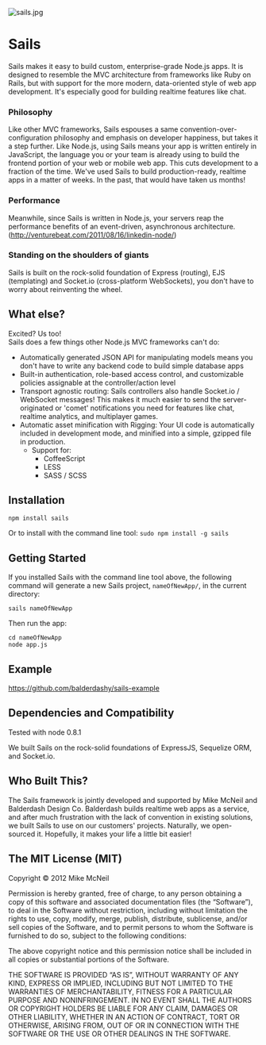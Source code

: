 ![sails.jpg](http://i.imgur.com/o0Qsp.jpg) 

# Sails
Sails makes it easy to build custom, enterprise-grade Node.js apps. It is designed to resemble the MVC architecture from frameworks like Ruby on Rails, but with support for the more modern, data-oriented style of web app development.  It's especially good for building realtime features like chat.

### Philosophy
Like other MVC frameworks, Sails espouses a same convention-over-configuration philosophy and emphasis on developer happiness, but takes it a step further. Like Node.js, using Sails means your app is written entirely in JavaScript, the language you or your team is already using to build the frontend portion of your web or mobile web app.  This cuts development to a fraction of the time. 
We've used Sails to build production-ready, realtime apps in a matter of weeks.  In the past, that would have taken us months!

### Performance
Meanwhile, since Sails is written in Node.js, your servers reap the performance benefits of an event-driven, asynchronous architecture. (http://venturebeat.com/2011/08/16/linkedin-node/)

### Standing on the shoulders of giants
Sails is built on the rock-solid foundation of Express (routing), EJS (templating) and Socket.io (cross-platform WebSockets), you don't have to worry about reinventing the wheel.

## What else?
Excited?  Us too!  
Sails does a few things other Node.js MVC frameworks can't do:
- Automatically generated JSON API for manipulating models means you don't have to write any backend code to build simple database apps
- Built-in authentication, role-based access control, and customizable policies assignable at the controller/action level
- Transport agnostic routing: Sails controllers also handle Socket.io / WebSocket messages!  This makes it much easier to send the server-originated or 'comet' notifications you need for features like chat, realtime analytics, and multiplayer games.
- Automatic asset minification with Rigging: Your UI code is automatically included in development mode, and minified into a simple, gzipped file in production.
  - Support for:
    - CoffeeScript
    - LESS
    - SASS / SCSS



Installation
--
```npm install sails```

Or to install with the command line tool:
```sudo npm install -g sails```

Getting Started
--
If you installed Sails with the command line tool above, the following command will generate a new Sails project, ```nameOfNewApp/```, in the current directory:

```sails nameOfNewApp```

Then run the app:
```
cd nameOfNewApp
node app.js
```

Example
--
https://github.com/balderdashy/sails-example

Dependencies and Compatibility
--

Tested with node 0.8.1

We built Sails on the rock-solid foundations of ExpressJS, Sequelize ORM, and Socket.io.  


## Who Built This?
The Sails framework is jointly developed and supported by Mike McNeil and Balderdash Design Co.  Balderdash builds realtime web apps as a service, and after much frustration with the lack of convention in existing solutions, we built Sails to use on our customers' projects.  Naturally, we open-sourced it.  Hopefully, it makes your life a little bit easier!


The MIT License (MIT)
--

Copyright © 2012 Mike McNeil

Permission is hereby granted, free of charge, to any person obtaining a copy of this software and associated documentation files (the “Software”), to deal in the Software without restriction, including without limitation the rights to use, copy, modify, merge, publish, distribute, sublicense, and/or sell copies of the Software, and to permit persons to whom the Software is furnished to do so, subject to the following conditions:

The above copyright notice and this permission notice shall be included in all copies or substantial portions of the Software.

THE SOFTWARE IS PROVIDED “AS IS”, WITHOUT WARRANTY OF ANY KIND, EXPRESS OR IMPLIED, INCLUDING BUT NOT LIMITED TO THE WARRANTIES OF MERCHANTABILITY, FITNESS FOR A PARTICULAR PURPOSE AND NONINFRINGEMENT. IN NO EVENT SHALL THE AUTHORS OR COPYRIGHT HOLDERS BE LIABLE FOR ANY CLAIM, DAMAGES OR OTHER LIABILITY, WHETHER IN AN ACTION OF CONTRACT, TORT OR OTHERWISE, ARISING FROM, OUT OF OR IN CONNECTION WITH THE SOFTWARE OR THE USE OR OTHER DEALINGS IN THE SOFTWARE.
